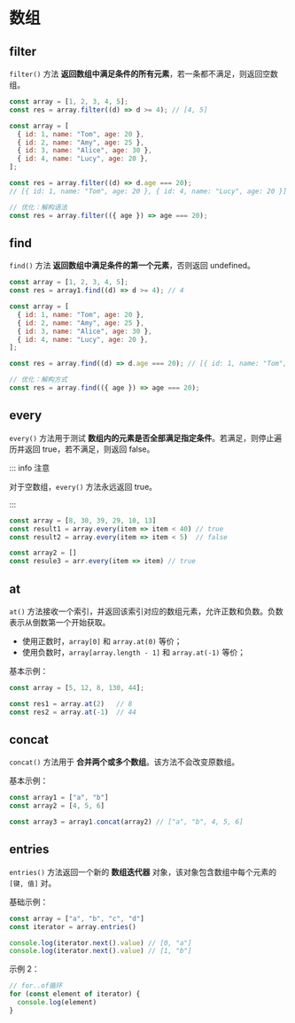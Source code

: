 # 数组

## filter

`filter()` 方法 **返回数组中满足条件的所有元素**，若一条都不满足，则返回空数组。

```js
const array = [1, 2, 3, 4, 5];
const res = array.filter((d) => d >= 4); // [4, 5]
```

```js {8,12}
const array = [
  { id: 1, name: "Tom", age: 20 },
  { id: 2, name: "Amy", age: 25 },
  { id: 3, name: "Alice", age: 30 },
  { id: 4, name: "Lucy", age: 20 },
];

const res = array.filter((d) => d.age === 20);
// [{ id: 1, name: "Tom", age: 20 }, { id: 4, name: "Lucy", age: 20 }]

// 优化：解构语法
const res = array.filter(({ age }) => age === 20);
```



## find

`find()` 方法 **返回数组中满足条件的第一个元素**，否则返回 undefined。

```js
const array = [1, 2, 3, 4, 5];
const res = array1.find((d) => d >= 4); // 4
```

```js {8,11}
const array = [
  { id: 1, name: "Tom", age: 20 },
  { id: 2, name: "Amy", age: 25 },
  { id: 3, name: "Alice", age: 30 },
  { id: 4, name: "Lucy", age: 20 },
];

const res = array.find((d) => d.age === 20); // [{ id: 1, name: "Tom", age: 20 }]

// 优化：解构方式
const res = array.find(({ age }) => age === 20);
```



## every

`every()` 方法用于测试 **数组内的元素是否全部满足指定条件**。若满足，则停止遍历并返回 true，若不满足，则返回 false。

::: info 注意

对于空数组，`every()` 方法永远返回 true。 

::: 

```js
const array = [8, 30, 39, 29, 10, 13]
const result1 = array.every(item => item < 40) // true
const result2 = array.every(item => item < 5)  // false

const array2 = []
const resule3 = arr.every(item => item) // true
```



## at

`at()` 方法接收一个索引，并返回该索引对应的数组元素，允许正数和负数。负数表示从倒数第一个开始获取。

- 使用正数时，`array[0]` 和 `array.at(0)` 等价；
- 使用负数时，`array[array.length - 1]` 和 `array.at(-1)` 等价；

基本示例：

```js
const array = [5, 12, 8, 130, 44];

const res1 = array.at(2)   // 8
const res2 = array.at(-1)  // 44
```



## concat

`concat()` 方法用于 **合并两个或多个数组**。该方法不会改变原数组。

基本示例：

```js
const array1 = ["a", "b"]
const array2 = [4, 5, 6]

const array3 = array1.concat(array2) // ["a", "b", 4, 5, 6]
```



## entries

`entries()` 方法返回一个新的 **数组迭代器** 对象，该对象包含数组中每个元素的 `[键, 值]` 对。

基础示例：

```js
const array = ["a", "b", "c", "d"]
const iterator = array.entries()

console.log(iterator.next().value) // [0, "a"]
console.log(iterator.next().value) // [1, "b"]
```

示例 2：

```js
// for..of循环
for (const element of iterator) {
  console.log(element)
}
```


















































